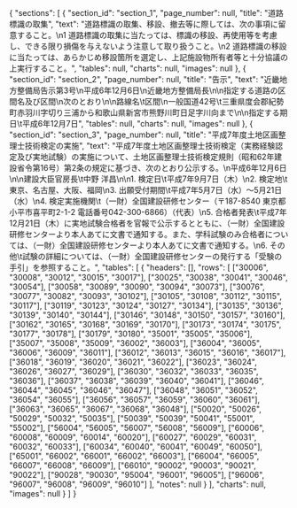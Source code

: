 {
  "sections": [
    {
      "section_id": "section_1",
      "page_number": null,
      "title": "道路標識の取集",
      "text": "道路標識の取集、移設、撤去等に際しては、次の事項に留意すること。\n1 道路標識の取集に当たっては、標識の移設、再使用等を考慮し、できる限り損傷を与えないよう注意して取り扱うこと。\n2 道路標識の移設に当たっては、あらかじめ移設箇所を選定し、上記施設物所有者等と十分協議の上実行すること。",
      "tables": null,
      "charts": null,
      "images": null
    },
    {
      "section_id": "section_2",
      "page_number": null,
      "title": "告示",
      "text": "近畿地方整備局告示第3号\n平成6年12月6日\n近畿地方整備局長\n\n指定する道路の区間名及び区間\n次のとおり\n\n路線名\t区間\n一般国道42号\t三重県度会郡紀勢町赤羽川字切り三浦から和歌山県新宮市熊野川町日足字川向まで\n\n指定する期日\t平成6年12月7日",
      "tables": null,
      "charts": null,
      "images": null
    },
    {
      "section_id": "section_3",
      "page_number": null,
      "title": "平成7年度土地区画整理士技術検定の実施",
      "text": "平成7年度土地区画整理士技術検定（実務経験認定及び実地試験）の実施について、土地区画整理士技術検定規則（昭和62年建設省令第16号）第2条の規定に基づき、次のとおり公示する。\n平成6年12月6日\n\n建設大臣官房長\t中野 洋昌\n\n1. 検定日\t平成7年9月7日（木）\n2. 検定地\t東京、名古屋、大阪、福岡\n3. 出願受付期間\t平成7年5月7日（水）～5月21日（水）\n4. 検定実施機関\t（一財）全国建設研修センター（〒187-8540 東京都小平市喜平町2-1-2 電話番号042-300-6866）（代表）\n5. 合格者発表\t平成7年12月21日（木）に実地試験合格者を官報で公示するとともに、（一財）全国建設研修センターより本人あてに文書で通知する。また、学科試験のみ合格者については、（一財）全国建設研修センターより本人あてに文書で通知する。\n6. その他\t試験の詳細については、（一財）全国建設研修センターの発行する「受験の手引」を参照すること。",
      "tables": [
        {
          "headers": [],
          "rows": [
            ["30006", "30008", "30012", "30015", "30017"],
            ["30025", "30038", "30041", "30046", "30054"],
            ["30058", "30089", "30090", "30094", "30073"],
            ["30076", "30077", "30082", "30093", "30102"],
            ["30105", "30108", "30112", "30115", "30117"],
            ["30119", "30123", "30124", "30127", "30134"],
            ["30135", "30136", "30139", "30140", "30144"],
            ["30146", "30148", "30150", "30157", "30160"],
            ["30162", "30165", "30168", "30169", "30170"],
            ["30173", "30174", "30175", "30177", "30178"],
            ["30179", "30180", "35001", "35005", "35006"],
            ["35007", "35008", "35009", "36002", "36003"],
            ["36004", "36005", "36006", "36009", "36011"],
            ["36012", "36013", "36015", "36016", "36017"],
            ["36018", "36019", "36020", "36021", "36022"],
            ["36023", "36024", "36026", "36027", "36029"],
            ["36030", "36032", "36033", "36035", "36036"],
            ["36037", "36038", "36039", "36040", "36041"],
            ["36046", "36044", "36045", "36046", "36047"],
            ["36048", "36051", "36052", "36054", "36055"],
            ["36056", "36057", "36059", "36060", "36061"],
            ["36063", "36065", "36067", "36068", "36048"],
            ["50020", "50026", "50029", "50032", "50035"],
            ["50039", "50039", "50041", "55001", "55002"],
            ["56004", "56005", "56007", "56008", "56009"],
            ["60006", "60008", "60009", "60014", "60020"],
            ["60027", "60029", "60031", "60032", "60033"],
            ["60034", "60040", "60041", "60049", "60050"],
            ["65001", "66002", "66001", "66002", "66003"],
            ["66004", "66005", "66007", "66008", "66009"],
            ["66010", "90002", "90003", "90021", "90022"],
            ["90028", "90030", "95004", "96001", "96005"],
            ["96006", "96007", "96008", "96009", "96010"]
          ],
          "notes": null
        }
      ],
      "charts": null,
      "images": null
    }
  ]
}

